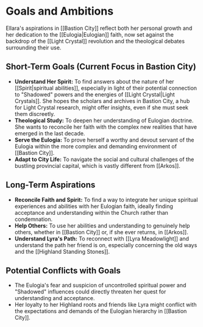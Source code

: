 # Goals and Ambitions

Ellara's aspirations in [[Bastion City]] reflect both her personal growth and her dedication to the [[Eulogia|Eulogian]] faith, now set against the backdrop of the [[Light Crystal]] revolution and the theological debates surrounding their use.

## Short-Term Goals (Current Focus in Bastion City)
*   **Understand Her Spirit:** To find answers about the nature of her [[Spirit|spiritual abilities]], especially in light of their potential connection to "Shadowed" powers and the energies of [[Light Crystal|Light Crystals]]. She hopes the scholars and archives in Bastion City, a hub for Light Crystal research, might offer insights, even if she must seek them discreetly.
*   **Theological Study:** To deepen her understanding of Eulogian doctrine. She wants to reconcile her faith with the complex new realities that have emerged in the last decade.
*   **Serve the Eulogia:** To prove herself a worthy and devout servant of the Eulogia within the more complex and demanding environment of [[Bastion City]].
*   **Adapt to City Life:** To navigate the social and cultural challenges of the bustling provincial capital, which is vastly different from [[Arkos]].

## Long-Term Aspirations
*   **Reconcile Faith and Spirit:** To find a way to integrate her unique spiritual experiences and abilities with her Eulogian faith, ideally finding acceptance and understanding within the Church rather than condemnation.
*   **Help Others:** To use her abilities and understanding to genuinely help others, whether in [[Bastion City]] or, if she ever returns, in [[Arkos]].
*   **Understand Lyra's Path:** To reconnect with [[Lyra Meadowlight]] and understand the path her friend is on, especially concerning the old ways and the [[Highland Standing Stones]].

## Potential Conflicts with Goals
*   The Eulogia's fear and suspicion of uncontrolled spiritual power and "Shadowed" influences could directly threaten her quest for understanding and acceptance.
*   Her loyalty to her Highland roots and friends like Lyra might conflict with the expectations and demands of the Eulogian hierarchy in [[Bastion City]].